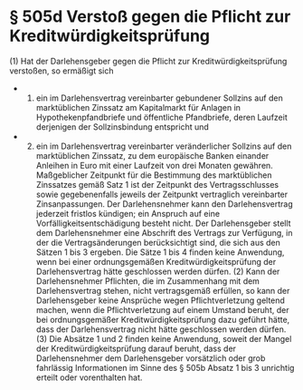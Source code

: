 # § 505d Verstoß gegen die Pflicht zur Kreditwürdigkeitsprüfung
(1) Hat der Darlehensgeber gegen die Pflicht zur Kreditwürdigkeitsprüfung verstoßen, so ermäßigt sich
* 1. ein im Darlehensvertrag vereinbarter gebundener Sollzins auf den marktüblichen Zinssatz am Kapitalmarkt für Anlagen in Hypothekenpfandbriefe und öffentliche Pfandbriefe, deren Laufzeit derjenigen der Sollzinsbindung entspricht und
* 2. ein im Darlehensvertrag vereinbarter veränderlicher Sollzins auf den marktüblichen Zinssatz, zu dem europäische Banken einander Anleihen in Euro mit einer Laufzeit von drei Monaten gewähren.  
Maßgeblicher Zeitpunkt für die Bestimmung des marktüblichen Zinssatzes gemäß Satz 1 ist der Zeitpunkt des Vertragsschlusses sowie gegebenenfalls jeweils der Zeitpunkt vertraglich vereinbarter Zinsanpassungen. Der Darlehensnehmer kann den Darlehensvertrag jederzeit fristlos kündigen; ein Anspruch auf eine Vorfälligkeitsentschädigung besteht nicht. Der Darlehensgeber stellt dem Darlehensnehmer eine Abschrift des Vertrags zur Verfügung, in der die Vertragsänderungen berücksichtigt sind, die sich aus den Sätzen 1 bis 3 ergeben. Die Sätze 1 bis 4 finden keine Anwendung, wenn bei einer ordnungsgemäßen Kreditwürdigkeitsprüfung der Darlehensvertrag hätte geschlossen werden dürfen.
(2) Kann der Darlehensnehmer Pflichten, die im Zusammenhang mit dem Darlehensvertrag stehen, nicht vertragsgemäß erfüllen, so kann der Darlehensgeber keine Ansprüche wegen Pflichtverletzung geltend machen, wenn die Pflichtverletzung auf einem Umstand beruht, der bei ordnungsgemäßer Kreditwürdigkeitsprüfung dazu geführt hätte, dass der Darlehensvertrag nicht hätte geschlossen werden dürfen.
(3) Die Absätze 1 und 2 finden keine Anwendung, soweit der Mangel der Kreditwürdigkeitsprüfung darauf beruht, dass der Darlehensnehmer dem Darlehensgeber vorsätzlich oder grob fahrlässig Informationen im Sinne des § 505b Absatz 1 bis 3 unrichtig erteilt oder vorenthalten hat.
